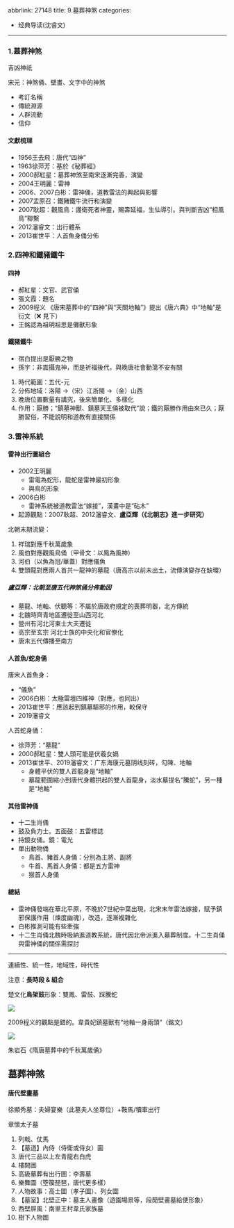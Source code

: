 abbrlink: 27148
title: 9.墓葬神煞
categories:
  - 经典导读(沈睿文)
---
### 1.墓葬神煞

吉凶神祇

宋元：神煞俑、壁畫、文字中的神煞

- 考訂名稱
- 傳統淵源
- 人群流動
- 信仰

#### 文獻梳理

- 1956王去飛：唐代“四神”
- 1963徐萍芳：基於《秘葬經》
- 2000郝紅星：墓葬神煞至南宋逐漸完善，演變
- 2004王明麗：雷神
- 2006、2007白彬：雷神俑，道教雷法的興起與影響
- 2007孟原召：鐵豬鐵牛流行和演變
- 2007耿超：觀風鳥：護衛死者神靈，賜壽延福，生仙導引。與判斷吉凶“相風鳥”聯繫
- 2012瀋睿文：出行體系
- 2013崔世平：人首魚身俑分佈

### 2.四神和鐵豬鐵牛

#### 四神

- 郝紅星：文官、武官俑
- 張文霞：題名
- 2009程义 《唐宋墓葬中的“四神”與“天關地軸”》提出《唐六典》中“地軸”是衍文（❌ 見下）
- 王銘認為祖明祖思是儺獸形象

#### 鐵豬鐵牛

- 宿白提出是厭勝之物
- 孫宇：非震攝鬼神，而是祈福後代，與晚唐社會動蕩不安有關

1. 時代範圍：五代-元
2. 分佈地域：洛陽 →（宋）江浙閩 →（金）山西
3. 晚唐位置數量有講究，後來簡單化、多樣化
4. 作用：厭勝；“鎮墓神獸、鎮墓天王俑被取代”說；鐵的厭勝作用由來已久；厭勝習俗，不能說明和道教有直接關係

### 3.雷神系統

#### 雷神出行圖組合

- 2002王明麗
	- 雷電為蛇形，龍蛇是雷神最初形象
	- 與鳥的形象
- 2006白彬
	- 雷神系統被道教雷法“嫁接”，漢畫中是“砧木”
- 起源觀點：2007耿超、2012瀋睿文、**盧亞輝（《北朝志》進一步研究）**

北朝末期流變：

1. 祥瑞對應千秋萬歲象
2. 風伯對應觀風鳥俑（甲骨文：以鳳為風神）
3. 河伯（以魚為冠/華蓋）對應儀魚
4. 雙頭龍對應兩人首共一龍神的墓龍（唐高宗以前未出土，流傳演變存在缺環）

##### 盧亞輝：北朝至唐五代神煞俑分佈動因

- 墓龍、地軸、伏聽等：不屬於唐政府規定的喪葬明器，北方傳統
- 北魏時齊青地區遷徙至山西河北
- 營州有河北河東士大夫遷徙
- 高宗至玄宗 河北士族的中央化和官僚化
- 唐末五代傳播至南方

#### 人首魚/蛇身俑

唐宋人首魚身：

- “儀魚”
- 2006白彬：太極雷壇四維神（對應，也同出）
- 2013崔世平：應該起到鎮墓驅邪的作用，較保守
- 2019瀋睿文

人首蛇身俑：

- 徐萍芳：“墓龍”
- 2000郝紅星：雙人頭可能是伏羲女媧
- 2013崔世平、2019瀋睿文：广东海康元墓阴线刻砖，勾陳、地軸
	- 身體平伏的雙人首龍身是“地軸”
	- 墓龍範圍縮小到唐代身體拱起的雙人首龍身，淡水墓提名“騰蛇”，另一種是“地軸”

#### 其他雷神俑

- 十二生肖俑
- 鼓及負力士。五面鼓：五雷標誌
- 持鏡女俑。鏡：電光
- 單出動物俑
	- 鳥首、豬首人身俑：分別為主將、副將
	- 牛首、馬首人身俑：都是五方雷神
	- 猴首人身俑

#### 總結

- 雷神俑發端在華北平原，不晚於7世紀中葉出現，北宋末年雷法嫁接，賦予鎮邪保護作用（煉度幽魂），改造，逐漸複雜化
- 白彬推測可能有些牽強
- 十二生肖俑北魏時吸納進道教系統，唐代因北帝派進入墓葬制度。十二生肖俑與雷神俑的關係需探討

***

連續性、統一性，地域性，時代性

注意：**長時段 & 組合**

楚文化**鳥架鼓**形象：雙鳳、雷鼓、踩騰蛇

![](IMG_3854.jpeg)

2009程义的觀點是錯的。韋貴妃鎮墓獸有“地軸一身兩頭”（銘文）

![](IMG_3855.webp)

朱岩石《隋唐墓葬中的千秋萬歲俑》

## 墓葬神煞

#### 唐代壁畫墓

徐顯秀墓：夫婦宴樂（此墓夫人坐尊位）+鞍馬/犢車出行

章懷太子墓

1. 列戟、仗馬
3. 【墓道】內侍（侍衛或侍女）圖
4. 唐代三品以上左青龍右白虎
5. 樓闕圖
6. 高級墓葬有出行圖：李壽墓
7. 樂舞圖（箜篌琵琶，唐代更多樣）
8. 人物故事：高士圖（孝子圖）、列女圖
9. 【墓室】北壁正中：墓主人畫像（遊園場景等，段蕑壁畫墓給使形象）
10. 西壁屏風：南里王村韋氏家族墓
11. 樹下人物圖